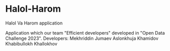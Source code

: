 # Halol-Harom
Halol Va Harom application

Application which our team "Efficient developers" developed in "Open Data Challenge 2023". 
Developers: 
Mekhriddin Jumaev
Aslonkhuja Khamidov
Khabibullokh Khallokhov
